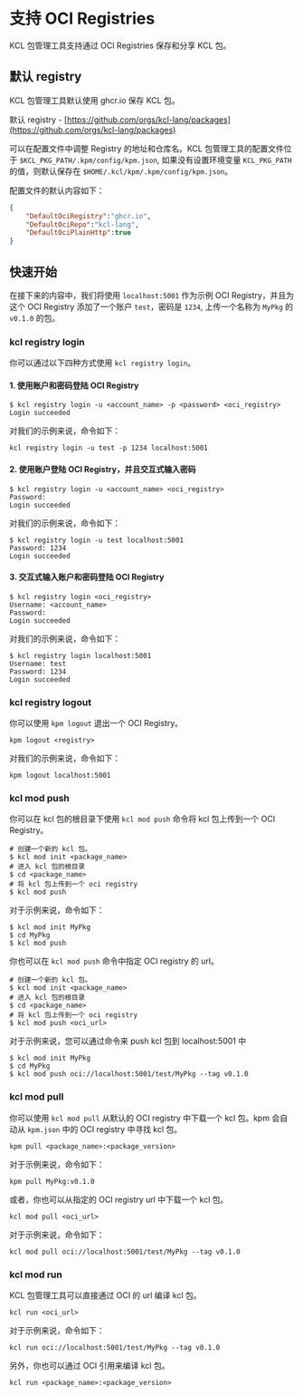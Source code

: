 # 支持 OCI Registries

KCL 包管理工具支持通过 OCI Registries 保存和分享 KCL 包。

## 默认 registry

KCL 包管理工具默认使用 ghcr.io 保存 KCL 包。

默认 registry - [https://github.com/orgs/kcl-lang/packages](https://github.com/orgs/kcl-lang/packages)

可以在配置文件中调整 Registry 的地址和仓库名。KCL 包管理工具的配置文件位于 `$KCL_PKG_PATH/.kpm/config/kpm.json`, 如果没有设置环境变量 `KCL_PKG_PATH` 的值，则默认保存在 `$HOME/.kcl/kpm/.kpm/config/kpm.json`。

配置文件的默认内容如下：

```json
{
    "DefaultOciRegistry":"ghcr.io",
    "DefaultOciRepo":"kcl-lang",
    "DefaultOciPlainHttp":true
}
```

## 快速开始

在接下来的内容中，我们将使用 `localhost:5001` 作为示例 OCI Registry，并且为这个 OCI Registry 添加了一个账户 `test`，密码是 `1234`, 上传一个名称为 `MyPkg` 的 `v0.1.0` 的包。

### kcl registry login

你可以通过以下四种方式使用 `kcl registry login`。

#### 1. 使用账户和密码登陆 OCI Registry

```shell
$ kcl registry login -u <account_name> -p <password> <oci_registry>
Login succeeded
```

对我们的示例来说，命令如下：

```shell
kcl registry login -u test -p 1234 localhost:5001
```

#### 2. 使用账户登陆 OCI Registry，并且交互式输入密码

```shell
$ kcl registry login -u <account_name> <oci_registry>
Password:
Login succeeded
```

对我们的示例来说，命令如下：

```shell
$ kcl registry login -u test localhost:5001
Password: 1234
Login succeeded
```

#### 3. 交互式输入账户和密码登陆 OCI Registry

```shell
$ kcl registry login <oci_registry>
Username: <account_name>
Password:
Login succeeded
```

对我们的示例来说，命令如下：

```shell
$ kcl registry login localhost:5001
Username: test
Password: 1234
Login succeeded
```

### kcl registry logout

你可以使用 `kpm logout` 退出一个 OCI Registry。

```shell
kpm logout <registry>
```

对我们的示例来说，命令如下：

```shell
kpm logout localhost:5001
```

### kcl mod push

你可以在 kcl 包的根目录下使用 `kcl mod push` 命令将 kcl 包上传到一个 OCI Registry。

```shell
# 创建一个新的 kcl 包。
$ kcl mod init <package_name> 
# 进入 kcl 包的根目录
$ cd <package_name> 
# 将 kcl 包上传到一个 oci registry
$ kcl mod push
```

对于示例来说，命令如下：

```shell
$ kcl mod init MyPkg
$ cd MyPkg
$ kcl mod push
```

你也可以在 `kcl mod push` 命令中指定 OCI registry 的 url。

```shell
# 创建一个新的 kcl 包。
$ kcl mod init <package_name> 
# 进入 kcl 包的根目录
$ cd <package_name> 
# 将 kcl 包上传到一个 oci registry
$ kcl mod push <oci_url>
```

对于示例来说，您可以通过命令来 push kcl 包到 localhost:5001 中

```shell
$ kcl mod init MyPkg
$ cd MyPkg
$ kcl mod push oci://localhost:5001/test/MyPkg --tag v0.1.0
```

### kcl mod pull

你可以使用 `kcl mod pull` 从默认的 OCI registry 中下载一个 kcl 包。kpm 会自动从 `kpm.json` 中的 OCI registry 中寻找 kcl 包。

```shell
kpm pull <package_name>:<package_version>
```

对于示例来说，命令如下：

```shell
kpm pull MyPkg:v0.1.0
```

或者，你也可以从指定的 OCI registry url 中下载一个 kcl 包。

```shell
kcl mod pull <oci_url>
```

对于示例来说，命令如下：

```shell
kcl mod pull oci://localhost:5001/test/MyPkg --tag v0.1.0
```

### kcl mod run

KCL 包管理工具可以直接通过 OCI 的 url 编译 kcl 包。

```shell
kcl run <oci_url>
```

对于示例来说，命令如下：

```shell
kcl run oci://localhost:5001/test/MyPkg --tag v0.1.0
```

另外，你也可以通过 OCI 引用来编译 kcl 包。

```shell
kcl run <package_name>:<package_version>
```
